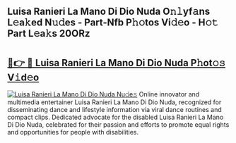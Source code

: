 ## Luisa Ranieri La Mano Di Dio Nuda O𝚗𝚕yf𝚊ns L𝚎a𝚔ed N𝚞𝚍es - Part-Nfb P𝚑𝚘tos Vi𝚍𝚎o - H𝚘𝚝 Part L𝚎a𝚔s 20ORz

# <h2><a href="http://kff4kwc.oniu.top/?m=Luisa+Ranieri+La+Mano+Di+Dio+Nuda">🔗👉 🔴 Luisa Ranieri La Mano Di Dio Nuda P𝚑ot𝚘𝚜 V𝚒d𝚎o</a></h2>

[![Luisa Ranieri La Mano Di Dio Nuda Nu𝚍e𝚜](https://i.imgur.com/0qMVB7G.gif)](http://kff4kwc.oniu.top/?m=Luisa+Ranieri+La+Mano+Di+Dio+Nuda)
Online innovator and multimedia entertainer Luisa Ranieri La Mano Di Dio Nuda, recognized for disseminating dance and lifestyle information via viral dance routines and compact clips. Dedicated advocate for the disabled Luisa Ranieri La Mano Di Dio Nuda, celebrated for their passion and efforts to promote equal rights and opportunities for people with disabilities.  
